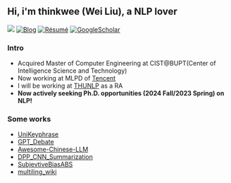 ## Hi, i'm thinkwee (Wei Liu), a NLP lover
![](https://komarev.com/ghpvc/?username=thinkwee)
[![Blog](http://img.shields.io/badge/-Blog-blue?style=flat-square&logo=hexo&logoColor=white)](https://thinkwee.top) 
[![Résumé](https://img.shields.io/badge/Résumé-black?style=flat-square&logo=github&logoColor=white)](https://thinkwee.top/about/)
[![GoogleScholar](https://img.shields.io/badge/GoogleScholar-orange?style=flat-square&logo=google-scholar&logoColor=white&link=https://scholar.google.com/citations?view_op=list_works&hl=en&user=QvW2leIAAAAJ)](https://scholar.google.com/citations?view_op=list_works&hl=en&user=QvW2leIAAAAJ)
### Intro
- Acquired Master of Computer Engineering at CIST@BUPT(Center of Intelligence Science and Technology)
- Now working at MLPD of [Tencent](https://www.tencent.com/en-us/about.html)
- I will be working at [THUNLP](https://nlp.csai.tsinghua.edu.cn/) as a RA
- **Now actively seeking Ph.D. opportunities (2024 Fall/2023 Spring) on NLP!**
### Some works
- [UniKeyphrase](https://github.com/thinkwee/UniKeyphrase)
- [GPT_Debate](https://github.com/thinkwee/GPT_debate)
- [Awesome-Chinese-LLM](https://github.com/HqWu-HITCS/Awesome-Chinese-LLM)
- [DPP_CNN_Summarization](https://github.com/thinkwee/DPP_CNN_Summarization)
- [SubjevtiveBiasABS](https://github.com/thinkwee/SubjectiveBiasABS)
- [multiling_wiki](https://github.com/thinkwee/multiling2019_wiki)
